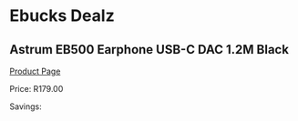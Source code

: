
# Ebucks Dealz
## Astrum EB500 Earphone USB-C DAC 1.2M Black
[Product Page](https://www.ebucks.com/web/shop/productSelected.do?prodId=1227725489&catId=1207273786)

Price: R179.00

Savings: 


	